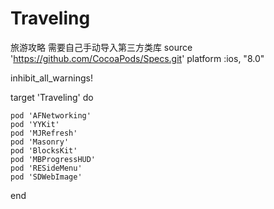 # Traveling
旅游攻略
需要自己手动导入第三方类库
source 'https://github.com/CocoaPods/Specs.git'
platform :ios, "8.0"

inhibit_all_warnings!

target 'Traveling' do
    
    
    pod 'AFNetworking'
    pod 'YYKit'
    pod 'MJRefresh'
    pod 'Masonry'
    pod 'BlocksKit'
    pod 'MBProgressHUD'
    pod 'RESideMenu'
    pod 'SDWebImage'
end
